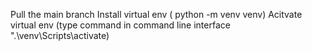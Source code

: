 Pull the main branch
Install virtual env ( python -m venv venv)
Acitvate virtual env (type  command in command line interface ".\venv\Scripts\activate)
